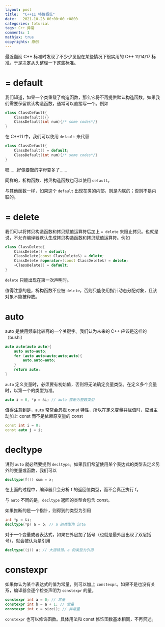 ```yaml
---
layout: post
title:  "C++11 特性概览"
date:   2021-10-23 00:00:00 +0800
categories: toturial
tags: C++ 异常
comments: 1
mathjax: true
copyrights: 原创
---
```


最近翻阅 C++ 标准时发现了不少少见但在某些情况下很实用的 C++ 11/14/17 标准。于是决定从头整理一下这些标准。

# = default

我们知道，如果一个类重载了构造函数，那么它将不再提供默认构造函数。如果我们需要保留默认构造函数，通常可以直接写一个。例如

```cpp
class ClassDefault{
    ClassDefault(){}
    ClassDefault(int num){/* some codes*/}
}
```

在 C++11 中，我们可以使用 `default` 来代替

```cpp
class ClassDefault{
    ClassDefault() = default;
    ClassDefault(int num){/* some codes*/}
}
```

嗯……好像要敲的字母变多了……

同样的，析构函数、拷贝构造函数也可以使用 `default`。

与其他函数一样，如果这个 `default` 出现在类的内部，则是内联的；否则不是内联的。

# = delete

我们可以将拷贝构造函数和拷贝赋值运算符后加上 `= delete` 来阻止拷贝。也就是说，不允许编译器默认生成拷贝构造函数和拷贝赋值运算符。例如

```cpp
class ClassDelete{
    ClassDelete() = default;
    ClassDelete(const ClassDelete&) = delete;
    ClassDelete &operator=(const ClassDelete&) = delete;
    ~ClassDelete() = default;
}
```

`delete` 只能出现在第一次声明时。

值得注意的是，析构函数不应被 `delete`，否则只能使用指针动态分配对象，且该对象不能被释放。

# auto

auto 是使用频率比较高的一个关键字。我们认为未来的 C++ 应该是这样的（bushi）

```cpp
auto auto(auto auto){
    auto auto=auto;
    for (auto auto=auto;auto;auto){
        auto.auto=auto;
    }
    return auto;
}
```

`auto` 定义变量时，必须要有初始值，否则将无法确定变量类型。在定义多个变量时，以第一个的类型为准。

```cpp
auto i = 0, *p = &i; // auto 推断为整数类型
```

值得注意到是，`auto` 常常会忽视 const 特性，所以在定义变量并赋值时，应当主动加上 const 而不是依赖原变量的 const

```cpp
const int i = 0;
const auto j = i;
```

# decltype

讲到 `auto` 就必然要提到 `decltype`。如果我们希望使用某个表达式的类型去定义另外的变量或函数，我们可以

```cpp
decltype(f()) sum = x;
```

在上面的过程中，编译器只会分析 f 的返回值类型，而不会真正执行 f。

与 `auto` 不同的是，`decltype` 返回的类型会包含 const。

如果推断的是一个指针，则得到的类型为引用

```cpp
int *p = &i;
decltype(*p) a = b; // a 的类型为 int&
```

对于一个变量或者表达式，如果在外层加了括号（也就是最外层出现了双层括号），就会被认为是引用

```cpp
decltype((i)) a; // 大错特错，a 的类型为引用
```

# constexpr

如果你认为某个表达式的值为常量，则可以加上 `constexpr`。如果不是也没有关系，编译器会逐个检查声明为 `constexpr` 的量。

```cpp
constexpr int a = 0; // 常量
constexpr int b = a + 1; // 常量
constexpr int c = size(); // 非常量
```

`constexpr` 也可以修饰函数。具体用法和 const 修饰函数基本相同，不再赘述。

